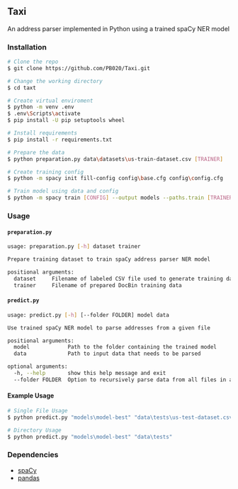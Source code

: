 ## Taxi
An address parser implemented in Python using a trained spaCy NER model

### Installation
```bash
# Clone the repo
$ git clone https://github.com/PB020/Taxi.git

# Change the working directory
$ cd taxt

# Create virtual enviroment
$ python -m venv .env
$ .env\Scripts\activate
$ pip install -U pip setuptools wheel

# Install requirements
$ pip install -r requirements.txt

# Prepare the data
$ python preparation.py data\datasets\us-train-dataset.csv [TRAINER]

# Create training config
$ python -m spacy init fill-config config\base.cfg config\config.cfg

# Train model using data and config
$ python -m spacy train [CONFIG] --output models --paths.train [TRAINER] --paths.dev [TRAINER]
```

### Usage
#### `preparation.py`
```bash
usage: preparation.py [-h] dataset trainer

Prepare training dataset to train spaCy address parser NER model

positional arguments:
  dataset     Filename of labeled CSV file used to generate training data
  trainer     Filename of prepared DocBin training data
```

#### `predict.py`
```bash
usage: predict.py [-h] [--folder FOLDER] model data

Use trained spaCy NER model to parse addresses from a given file

positional arguments:
  model            Path to the folder containing the trained model
  data             Path to input data that needs to be parsed

optional arguments:
  -h, --help       show this help message and exit
  --folder FOLDER  Option to recursively parse data from all files in a given directory
```

#### Example Usage
```bash
# Single File Usage
$ python predict.py "models\model-best" "data\tests\us-test-dataset.csv"

# Directory Usage
$ python predict.py "models\model-best" "data\tests"
```

### Dependencies
- [spaCy](https://spacy.io)
- [pandas](https://pandas.pydata.org)
